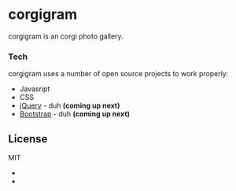 # corgigram

corgigram is an corgi photo gallery. 

### Tech

corgigram uses a number of open source projects to work properly:

* Javasript
* CSS
* [jQuery] - duh **(coming up next)**
* [Bootstrap] - duh **(coming up next)**

License
----

MIT

* [jQuery]: <http://jquery.com>
* [Bootstrap]: <https://getbootstrap.com>
